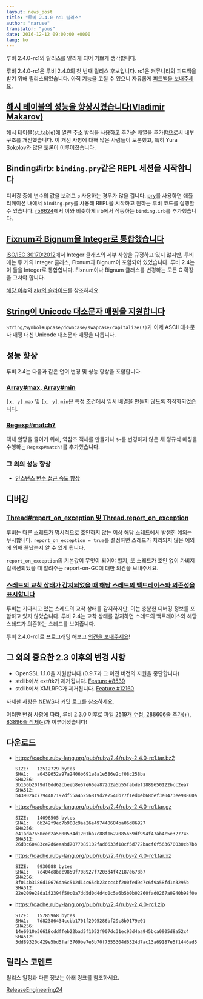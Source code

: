 ```yaml
---
layout: news_post
title: "루비 2.4.0-rc1 릴리스"
author: "naruse"
translator: "yous"
date: 2016-12-12 09:00:00 +0000
lang: ko
---
```


루비 2.4.0-rc1의 릴리스를 알리게 되어 기쁘게 생각합니다.

루비 2.4.0-rc1은 루비 2.4.0의 첫 번째 릴리스 후보입니다.
rc1은 커뮤니티의 피드백을 받기 위해 릴리스되었습니다.
아직 기능을 고칠 수 있으니 자유롭게
[피드백을 보내주세요](https://github.com/ruby/ruby/wiki/How-To-Report).

## [해시 테이블의 성능을 향상시켰습니다(Vladimir Makarov)](https://bugs.ruby-lang.org/issues/12142)

해시 테이블(st_table)에 열린 주소 방식을 사용하고 추가순 배열을 추가함으로써
내부 구조를 개선했습니다.
이 개선 사항에 대해 많은 사람들이 토론했고, 특히 Yura Sokolov와 많은 토론이
이루어졌습니다.

## Binding#irb: `binding.pry`같은 REPL 세션을 시작합니다

디버깅 중에 변수의 값을 보려고 `p` 사용하는 경우가 많을 겁니다.
[pry](https://github.com/pry/pry)를 사용하면 애플리케이션 내에서
`binding.pry`를 사용해 REPL을 시작하고 원하는 루비 코드를 실행할 수 있습니다.
[r56624](https://github.com/ruby/ruby/commit/493e48897421d176a8faf0f0820323d79ecdf94a)에서
이와 비슷하게 irb에서 작동하는 `binding.irb`를 추가했습니다.

## [Fixnum과 Bignum을 Integer로 통합했습니다](https://bugs.ruby-lang.org/issues/12005)

[ISO/IEC 30170:2012](http://www.iso.org/iso/iso_catalogue/catalogue_tc/catalogue_detail.htm?csnumber=59579)에서
Integer 클래스의 세부 사항을 규정하고 있지 않지만,
루비에는 두 개의 Integer 클래스, Fixnum과 Bignum이 포함되어 있었습니다.
루비 2.4는 이 둘을 Integer로 통합합니다.
Fixnum이나 Bignum 클래스를 변경하는 모든 C 확장을 고쳐야 합니다.

[해당 이슈](https://bugs.ruby-lang.org/issues/12005)와
[akr의 슬라이드](http://www.a-k-r.org/pub/2016-09-08-rubykaigi-unified-integer.pdf)를
참조하세요.

## [String이 Unicode 대소문자 매핑을 지원합니다](https://bugs.ruby-lang.org/issues/10085)

`String/Symbol#upcase/downcase/swapcase/capitalize(!)`가 이제 ASCII 대소문자
매핑 대신 Unicode 대소문자 매핑을 다룹니다.

## 성능 향상

루비 2.4는 다음과 같은 언어 변경 및 성능 향상을 포함합니다.

### [Array#max, Array#min](https://bugs.ruby-lang.org/issues/12172)

`[x, y].max` 및 `[x, y].min`은 특정 조건에서 임시 배열을 만들지 않도록
최적화되었습니다.

### [Regexp#match?](https://bugs.ruby-lang.org/issues/8110)

객체 할당을 줄이기 위해, 역참조 객체를 만들거나 `$~`를 변경하지 않은 채 정규식
매칭을 수행하는 `Regexp#match?`를 추가했습니다.

### 그 외의 성능 향상

* [인스턴스 변수 접근 속도 향상](https://bugs.ruby-lang.org/issues/12274)

## 디버깅

### [Thread#report_on_exception 및 Thread.report_on_exception](https://bugs.ruby-lang.org/issues/6647)

루비는 다른 스레드가 명시적으로 조인하지 않는 이상 해당 스레드에서 발생한 예외는
무시합니다.
`report_on_exception = true`를 설정하면 스레드가 처리되지 않은 예외에 의해
끝났는지 알 수 있게 됩니다.

`report_on_exception`의 기본값이 무엇이 되어야 할지, 또 스레드가 조인 없이
가비지 컬렉션되었을 때 알려주는 report-on-GC에 대한 의견을 보내주세요.

### [스레드의 교착 상태가 감지되었을 때 해당 스레드의 백트레이스와 의존성을 표시합니다](https://bugs.ruby-lang.org/issues/8214)

루비는 기다리고 있는 스레드의 교착 상태를 감지하지만, 이는 충분한 디버깅 정보를
포함하고 있지 않았습니다.
루비 2.4는 교착 상태를 감지하면 스레드의 백트레이스와 해당 스레드가 의존하는
스레드를 보여줍니다.

루비 2.4.0-rc1로 프로그래밍 해보고
[의견을 보내주세요](https://github.com/ruby/ruby/wiki/How-To-Report)!

## 그 외의 중요한 2.3 이후의 변경 사항

* OpenSSL 1.1.0을 지원합니다.(0.9.7과 그 이전 버전의 지원을 중단합니다)
* stdlib에서 ext/tk가 제거됩니다. [Feature #8539](https://bugs.ruby-lang.org/issues/8539)
* stdlib에서 XMLRPC가 제거됩니다. [Feature #12160](https://bugs.ruby-lang.org/issues/12160)

자세한 사항은 [NEWS](https://github.com/ruby/ruby/blog/v2_4_0_rc1/NEWS)나 커밋
로그를 참조하세요.

이러한 변경 사항에 따라, 루비 2.3.0 이후로
[파일 2519개 수정, 288606줄 추가(+), 83896줄 삭제(-)](https://github.com/ruby/ruby/compare/v2_3_0...v2_4_0_rc1)가
이루어졌습니다!

## 다운로드

* <https://cache.ruby-lang.org/pub/ruby/2.4/ruby-2.4.0-rc1.tar.bz2>

      SIZE:   12512729 bytes
      SHA1:   a0439652a97a2406b691e8a1e586e2cf08c258ba
      SHA256: 3b156b20f9df0dd62cbeeb8e57e66ea872d2a5b55fabdef1889650122bcc2ea7
      SHA512: b43902ac7794487197df55a45256819d2e7540b77f1ed4eb68def3e0473ee98860a400862075bafadbde74f242e1dfe36a18cd6fe05ac42aae1ea6dddc9978ce

* <https://cache.ruby-lang.org/pub/ruby/2.4/ruby-2.4.0-rc1.tar.gz>

      SIZE:   14098505 bytes
      SHA1:   6b242f9ec7b908c9aa26e497440684ba06d86927
      SHA256: e41ada7650eed2a5800534d1201ba7c88f1627085659df994f47ab4c5e327745
      SHA512: 26d3c60483ce2d6eaabd7077085102fad6633f18cf5d772bacf6f563670030cb7bba22d54d8b7dfa5eac8b52990371c4a6ad1c095dff6f6b3a7bbe1a8ffb3754

* <https://cache.ruby-lang.org/pub/ruby/2.4/ruby-2.4.0-rc1.tar.xz>

      SIZE:   9930088 bytes
      SHA1:   7c404e8bec9859f708927f7203d4f42187e678b7
      SHA256: 3f014b3186d10676da6c512d14c65db23ccc4bf200fed9d7c6f9a58fd1e3295b
      SHA512: 22e209e28da1f2394f50c0a7dd5d0d4d4c0c5a6b5b0b02260fad0267a0940b98f0e2b0f36a44f87d1612555cb3022f43cd136a5186c7f87650aa20264408d415

* <https://cache.ruby-lang.org/pub/ruby/2.4/ruby-2.4.0-rc1.zip>

      SIZE:   15785968 bytes
      SHA1:   7d82386434ccbb1701f2995286bf29c8b9179e01
      SHA256: 14e6910e36618cddffeb22bad5f1052f907dc31ec93d4aa945bca0905d8a52c4
      SHA512: 5dd89320d429e5bd5faf3709be7e5b70f7355304d6324d7ac13a69187e5f1446ad5988c8186bc33f4fea8934288294f9d16fea173f39b2b39967746c4b03d1d4

## 릴리스 코멘트

릴리스 일정과 다른 정보는 아래 링크를 참조하세요.

[ReleaseEngineering24](https://bugs.ruby-lang.org/projects/ruby-master/wiki/ReleaseEngineering24)
